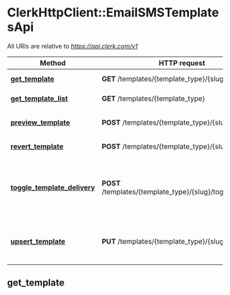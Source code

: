 # ClerkHttpClient::EmailSMSTemplatesApi

All URIs are relative to *https://api.clerk.com/v1*

| Method | HTTP request | Description |
| ------ | ------------ | ----------- |
| [**get_template**](EmailSMSTemplatesApi.md#get_template) | **GET** /templates/{template_type}/{slug} | Retrieve a template |
| [**get_template_list**](EmailSMSTemplatesApi.md#get_template_list) | **GET** /templates/{template_type} | List all templates |
| [**preview_template**](EmailSMSTemplatesApi.md#preview_template) | **POST** /templates/{template_type}/{slug}/preview | Preview changes to a template |
| [**revert_template**](EmailSMSTemplatesApi.md#revert_template) | **POST** /templates/{template_type}/{slug}/revert | Revert a template |
| [**toggle_template_delivery**](EmailSMSTemplatesApi.md#toggle_template_delivery) | **POST** /templates/{template_type}/{slug}/toggle_delivery | Toggle the delivery by Clerk for a template of a given type and slug |
| [**upsert_template**](EmailSMSTemplatesApi.md#upsert_template) | **PUT** /templates/{template_type}/{slug} | Update a template for a given type and slug |


## get_template

> <Template> get_template(template_type, slug)

Retrieve a template

Returns the details of a template

### Examples

```ruby
require 'time'
require 'clerk'

## Setup
Clerk.configure do |config|
  config.secret_key = 'sk_test_xxxxxxxxx'
end

sdk = ClerkHttpClient::EmailSMSTemplatesApi.new
template_type = 'email' # String | The type of templates to retrieve (email or SMS)
slug = 'slug_example' # String | The slug (i.e. machine-friendly name) of the template to retrieve

begin
  # Retrieve a template
  result = sdk.get_template(template_type, slug)
  p result
rescue ClerkHttpClient::ApiError => e
  puts "Error when calling EmailSMSTemplatesApi->get_template: #{e}"
end
```

#### Using the `get_template_with_http_info variant

This returns an Array which contains the response data, status code and headers.

> <Array(<Template>, Integer, Hash)> get_template_with_http_info(template_type, slug)

```ruby
begin
  # Retrieve a template
  data, status_code, headers = sdk.get_template_with_http_info(template_type, slug)
  p status_code # => 2xx
  p headers # => { ... }
  p data # => <Template>
rescue ClerkHttpClient::ApiError => e
  puts "Error when calling EmailSMSTemplatesApi->get_template_with_http_info: #{e}"
end
```

### Parameters

| Name | Type | Description | Notes |
| ---- | ---- | ----------- | ----- |
| **template_type** | **String** | The type of templates to retrieve (email or SMS) |  |
| **slug** | **String** | The slug (i.e. machine-friendly name) of the template to retrieve |  |

### Return type

[**Template**](Template.md)

### Authorization

[bearerAuth](../README.md#bearerAuth)

### HTTP request headers

- **Content-Type**: Not defined
- **Accept**: application/json


## get_template_list

> <Array<Template>> get_template_list(template_type)

List all templates

Returns a list of all templates. The templates are returned sorted by position.

### Examples

```ruby
require 'time'
require 'clerk'

## Setup
Clerk.configure do |config|
  config.secret_key = 'sk_test_xxxxxxxxx'
end

sdk = ClerkHttpClient::EmailSMSTemplatesApi.new
template_type = 'email' # String | The type of templates to list (email or SMS)

begin
  # List all templates
  result = sdk.get_template_list(template_type)
  p result
rescue ClerkHttpClient::ApiError => e
  puts "Error when calling EmailSMSTemplatesApi->get_template_list: #{e}"
end
```

#### Using the `get_template_list_with_http_info variant

This returns an Array which contains the response data, status code and headers.

> <Array(<Array<Template>>, Integer, Hash)> get_template_list_with_http_info(template_type)

```ruby
begin
  # List all templates
  data, status_code, headers = sdk.get_template_list_with_http_info(template_type)
  p status_code # => 2xx
  p headers # => { ... }
  p data # => <Array<Template>>
rescue ClerkHttpClient::ApiError => e
  puts "Error when calling EmailSMSTemplatesApi->get_template_list_with_http_info: #{e}"
end
```

### Parameters

| Name | Type | Description | Notes |
| ---- | ---- | ----------- | ----- |
| **template_type** | **String** | The type of templates to list (email or SMS) |  |

### Return type

[**Array&lt;Template&gt;**](Template.md)

### Authorization

[bearerAuth](../README.md#bearerAuth)

### HTTP request headers

- **Content-Type**: Not defined
- **Accept**: application/json


## preview_template

> Object preview_template(template_type, slug, opts)

Preview changes to a template

Returns a preview of a template for a given template_type, slug and body

### Examples

```ruby
require 'time'
require 'clerk'

## Setup
Clerk.configure do |config|
  config.secret_key = 'sk_test_xxxxxxxxx'
end

sdk = ClerkHttpClient::EmailSMSTemplatesApi.new
template_type = 'template_type_example' # String | The type of template to preview
slug = 'slug_example' # String | The slug of the template to preview
opts = {
  preview_template_request: ClerkHttpClient::PreviewTemplateRequest.new # PreviewTemplateRequest | Required parameters
}

begin
  # Preview changes to a template
  result = sdk.preview_template(template_type, slug, opts)
  p result
rescue ClerkHttpClient::ApiError => e
  puts "Error when calling EmailSMSTemplatesApi->preview_template: #{e}"
end
```

#### Using the `preview_template_with_http_info variant

This returns an Array which contains the response data, status code and headers.

> <Array(Object, Integer, Hash)> preview_template_with_http_info(template_type, slug, opts)

```ruby
begin
  # Preview changes to a template
  data, status_code, headers = sdk.preview_template_with_http_info(template_type, slug, opts)
  p status_code # => 2xx
  p headers # => { ... }
  p data # => Object
rescue ClerkHttpClient::ApiError => e
  puts "Error when calling EmailSMSTemplatesApi->preview_template_with_http_info: #{e}"
end
```

### Parameters

| Name | Type | Description | Notes |
| ---- | ---- | ----------- | ----- |
| **template_type** | **String** | The type of template to preview |  |
| **slug** | **String** | The slug of the template to preview |  |
| **preview_template_request** | [**PreviewTemplateRequest**](PreviewTemplateRequest.md) | Required parameters | [optional] |

### Return type

**Object**

### Authorization

[bearerAuth](../README.md#bearerAuth)

### HTTP request headers

- **Content-Type**: application/json
- **Accept**: application/json


## revert_template

> <Template> revert_template(template_type, slug)

Revert a template

Reverts an updated template to its default state

### Examples

```ruby
require 'time'
require 'clerk'

## Setup
Clerk.configure do |config|
  config.secret_key = 'sk_test_xxxxxxxxx'
end

sdk = ClerkHttpClient::EmailSMSTemplatesApi.new
template_type = 'email' # String | The type of template to revert
slug = 'slug_example' # String | The slug of the template to revert

begin
  # Revert a template
  result = sdk.revert_template(template_type, slug)
  p result
rescue ClerkHttpClient::ApiError => e
  puts "Error when calling EmailSMSTemplatesApi->revert_template: #{e}"
end
```

#### Using the `revert_template_with_http_info variant

This returns an Array which contains the response data, status code and headers.

> <Array(<Template>, Integer, Hash)> revert_template_with_http_info(template_type, slug)

```ruby
begin
  # Revert a template
  data, status_code, headers = sdk.revert_template_with_http_info(template_type, slug)
  p status_code # => 2xx
  p headers # => { ... }
  p data # => <Template>
rescue ClerkHttpClient::ApiError => e
  puts "Error when calling EmailSMSTemplatesApi->revert_template_with_http_info: #{e}"
end
```

### Parameters

| Name | Type | Description | Notes |
| ---- | ---- | ----------- | ----- |
| **template_type** | **String** | The type of template to revert |  |
| **slug** | **String** | The slug of the template to revert |  |

### Return type

[**Template**](Template.md)

### Authorization

[bearerAuth](../README.md#bearerAuth)

### HTTP request headers

- **Content-Type**: Not defined
- **Accept**: application/json


## toggle_template_delivery

> <Template> toggle_template_delivery(template_type, slug, opts)

Toggle the delivery by Clerk for a template of a given type and slug

Toggles the delivery by Clerk for a template of a given type and slug. If disabled, Clerk will not deliver the resulting email or SMS. The app developer will need to listen to the `email.created` or `sms.created` webhooks in order to handle delivery themselves.

### Examples

```ruby
require 'time'
require 'clerk'

## Setup
Clerk.configure do |config|
  config.secret_key = 'sk_test_xxxxxxxxx'
end

sdk = ClerkHttpClient::EmailSMSTemplatesApi.new
template_type = 'email' # String | The type of template to toggle delivery for
slug = 'slug_example' # String | The slug of the template for which to toggle delivery
opts = {
  toggle_template_delivery_request: ClerkHttpClient::ToggleTemplateDeliveryRequest.new # ToggleTemplateDeliveryRequest | 
}

begin
  # Toggle the delivery by Clerk for a template of a given type and slug
  result = sdk.toggle_template_delivery(template_type, slug, opts)
  p result
rescue ClerkHttpClient::ApiError => e
  puts "Error when calling EmailSMSTemplatesApi->toggle_template_delivery: #{e}"
end
```

#### Using the `toggle_template_delivery_with_http_info variant

This returns an Array which contains the response data, status code and headers.

> <Array(<Template>, Integer, Hash)> toggle_template_delivery_with_http_info(template_type, slug, opts)

```ruby
begin
  # Toggle the delivery by Clerk for a template of a given type and slug
  data, status_code, headers = sdk.toggle_template_delivery_with_http_info(template_type, slug, opts)
  p status_code # => 2xx
  p headers # => { ... }
  p data # => <Template>
rescue ClerkHttpClient::ApiError => e
  puts "Error when calling EmailSMSTemplatesApi->toggle_template_delivery_with_http_info: #{e}"
end
```

### Parameters

| Name | Type | Description | Notes |
| ---- | ---- | ----------- | ----- |
| **template_type** | **String** | The type of template to toggle delivery for |  |
| **slug** | **String** | The slug of the template for which to toggle delivery |  |
| **toggle_template_delivery_request** | [**ToggleTemplateDeliveryRequest**](ToggleTemplateDeliveryRequest.md) |  | [optional] |

### Return type

[**Template**](Template.md)

### Authorization

[bearerAuth](../README.md#bearerAuth)

### HTTP request headers

- **Content-Type**: application/json
- **Accept**: application/json


## upsert_template

> <Template> upsert_template(template_type, slug, opts)

Update a template for a given type and slug

Updates the existing template of the given type and slug

### Examples

```ruby
require 'time'
require 'clerk'

## Setup
Clerk.configure do |config|
  config.secret_key = 'sk_test_xxxxxxxxx'
end

sdk = ClerkHttpClient::EmailSMSTemplatesApi.new
template_type = 'email' # String | The type of template to update
slug = 'slug_example' # String | The slug of the template to update
opts = {
  upsert_template_request: ClerkHttpClient::UpsertTemplateRequest.new # UpsertTemplateRequest | 
}

begin
  # Update a template for a given type and slug
  result = sdk.upsert_template(template_type, slug, opts)
  p result
rescue ClerkHttpClient::ApiError => e
  puts "Error when calling EmailSMSTemplatesApi->upsert_template: #{e}"
end
```

#### Using the `upsert_template_with_http_info variant

This returns an Array which contains the response data, status code and headers.

> <Array(<Template>, Integer, Hash)> upsert_template_with_http_info(template_type, slug, opts)

```ruby
begin
  # Update a template for a given type and slug
  data, status_code, headers = sdk.upsert_template_with_http_info(template_type, slug, opts)
  p status_code # => 2xx
  p headers # => { ... }
  p data # => <Template>
rescue ClerkHttpClient::ApiError => e
  puts "Error when calling EmailSMSTemplatesApi->upsert_template_with_http_info: #{e}"
end
```

### Parameters

| Name | Type | Description | Notes |
| ---- | ---- | ----------- | ----- |
| **template_type** | **String** | The type of template to update |  |
| **slug** | **String** | The slug of the template to update |  |
| **upsert_template_request** | [**UpsertTemplateRequest**](UpsertTemplateRequest.md) |  | [optional] |

### Return type

[**Template**](Template.md)

### Authorization

[bearerAuth](../README.md#bearerAuth)

### HTTP request headers

- **Content-Type**: application/json
- **Accept**: application/json

